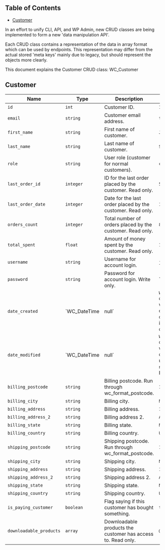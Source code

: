<!-- START doctoc generated TOC please keep comment here to allow auto update -->
<!-- DON'T EDIT THIS SECTION, INSTEAD RE-RUN doctoc TO UPDATE -->
## Table of Contents

- [Customer](#customer)

<!-- END doctoc generated TOC please keep comment here to allow auto update -->

In an effort to unify CLI, API, and WP Admin, new CRUD classes are being implemented to form a new 'data manipulation API'.

Each CRUD class contains a representation of the data in array format which can be used by endpoints. This representation may differ from the actual stored 'meta keys' mainly due to legacy, but should represent the objects more clearly.

This document explains the Customer CRUD class: WC_Customer

## Customer

Name | Type | Description | Example
---- | ---- | ----------- | -------
`id` | `int` | Customer ID. | `1`
`email` | `string` | Customer email address. | `test@woo.local`
`first_name` | `string` | First name of customer. | `Justin`
`last_name` | `string` | Last name of customer. | `Shreve`
`role` | `string` | User role (customer for normal customers). | `customer`
`last_order_id` | `integer` | ID for the last order placed by the customer. Read only. | `517`
`last_order_date ` | `integer` | Date for the last order placed by the customer. Read only. | `1457550095`
`orders_count ` | `integer` | Total number of orders placed by the customer. Read only. | `87`
`total_spent` | `float` | Amount of money spent by the customer.  Read only. | `1080.63`
`username` | `string` | Username for account login. | `justin`
`password` | `string` | Password for account login. Write only. | ``
`date_created ` | `WC_DateTime|null` | `WC_DateTime` object for when customer was created or `null` if not set. Read only. | `1450186657`
`date_modified` | `WC_DateTime|null` | `WC_DateTime` object for when customer was updated or `null` if not set. Read only. | `1457549521`
`billing_postcode` | `string` | Billing postcode. Run through wc_format_postcode. | `10001`
`billing_city` | `string` | Billing city. | `New York`
`billing_address` | `string` | Billing address. | `1 Main Street`
`billing_address_2` | `string` | Billing address 2. | `Apt 3`
`billing_state` | `string` | Billing state. | `NY`
`billing_country` | `string` | Billing country. | `US`
`shipping_postcode` | `string` | Shipping postcode. Run through wc_format_postcode. | `10001`
`shipping_city` | `string` | Shipping city. | `New York`
`shipping_address` | `string` | Shipping address. | `1 Main Street`
`shipping_address_2` | `string` | Shipping address 2. | `Apt 3`
`shipping_state` | `string` | Shipping state. | `NY`
`shipping_country` | `string` | Shipping country. | `US`
`is_paying_customer` | `boolean` | Flag saying if this customer has bought something. | `true`
`downloadable_products` | `array` | Downloadable products the customer has access to. Read only. | `@todo`